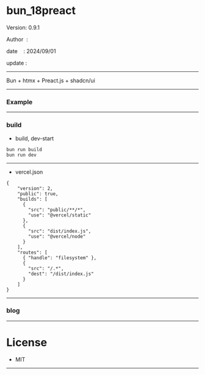 ﻿# bun_18preact

 Version: 0.9.1

 Author  :

 date    : 2024/09/01 

 update :

***

Bun + htmx + Preact.js + shadcn/ui

***
### Example

***
### build

* build, dev-start

```
bun run build
bun run dev

```

***
* vercel.json

```
{
    "version": 2,
    "public": true,
    "builds": [
      {
        "src": "public/**/*",
        "use": "@vercel/static"
      },        
      {
        "src": "dist/index.js",
        "use": "@vercel/node"
      }
    ],
    "routes": [
      { "handle": "filesystem" },
      {
        "src": "/.*",
        "dest": "/dist/index.js"
      }
    ]
}
```
***
### blog


***
# License

* MIT

***


